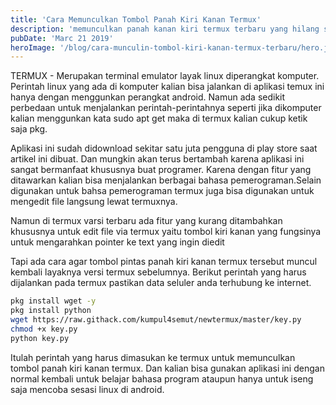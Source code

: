 ```yaml
---
title: 'Cara Memunculkan Tombol Panah Kiri Kanan Termux'
description: 'memunculkan panah kanan kiri termux terbaru yang hilang sangat mudah untuk memunculkan tombol pintas panah kiri kanan termux'
pubDate: 'Marc 21 2019'
heroImage: '/blog/cara-munculin-tombol-kiri-kanan-termux-terbaru/hero.jpg'
---
```


TERMUX - Merupakan terminal emulator layak linux diperangkat komputer. Perintah linux yang ada di komputer kalian bisa jalankan di aplikasi temux ini hanya dengan menggunkan perangkat android. Namun ada sedikit perbedaan untuk menjalankan perintah-perintahnya seperti jika dikomputer kalian menggunkan kata sudo apt get maka di termux kalian cukup ketik saja pkg.

Aplikasi ini sudah didownload sekitar satu juta pengguna di play store saat artikel ini dibuat. Dan mungkin akan terus bertambah karena aplikasi ini sangat bermanfaat khususnya buat programer. Karena dengan fitur yang ditawarkan kalian bisa menjalankan berbagai bahasa pemerograman.Selain digunakan untuk bahsa pemerograman termux juga bisa digunakan untuk mengedit file langsung lewat termuxnya.

Namun di termux varsi terbaru ada fitur yang kurang ditambahkan khususnya untuk edit file via termux yaitu tombol kiri kanan yang fungsinya untuk mengarahkan pointer ke text yang ingin diedit

Tapi ada cara agar tombol pintas panah kiri kanan termux tersebut muncul kembali layaknya versi termux sebelumnya. Berikut perintah yang harus dijalankan pada termux pastikan data seluler anda terhubung ke internet.

```sh
pkg install wget -y
pkg install python
wget https://raw.githack.com/kumpul4semut/newtermux/master/key.py
chmod +x key.py
python key.py
```

Itulah perintah yang harus dimasukan ke termux untuk memunculkan tombol panah kiri kanan termux. Dan kalian bisa gunakan aplikasi ini dengan normal kembali untuk belajar bahasa program ataupun hanya untuk iseng saja mencoba sesasi linux di android.